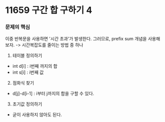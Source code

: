 # 11659 구간 합 구하기 4

### 문제의 핵심
이중 반복문을 사용하면 '시간 초과'가 발생한다.
그러므로, prefix sum 개념을 사용해보자. -> 시간복잡도를 줄이는 방법 중 하나

1. 테이블 정의하기
- int d[i] : i번째 까지의 합
- int s[i] : i번째 값

2. 점화식 찾기
- d[j]-d[i-1] : i부터 j까지의 합을 구할 수 있다.

3. 초기값 정의하기
- 굳이 사용하지 않아도 된다.

